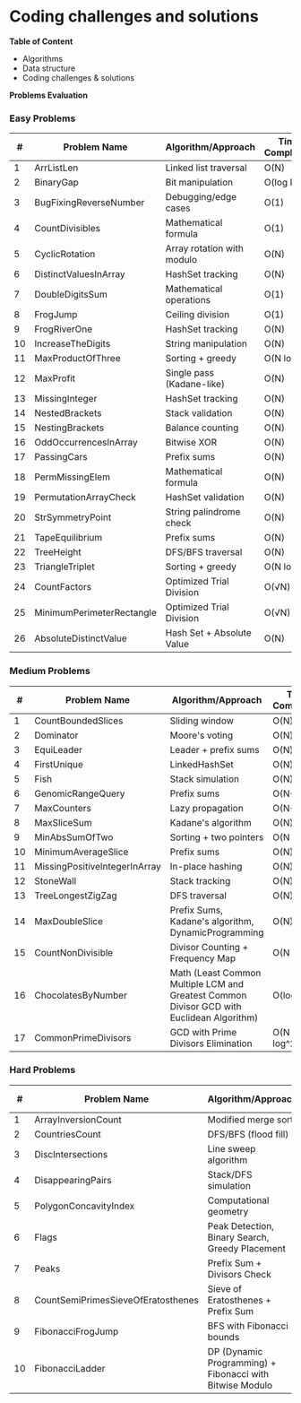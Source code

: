 Coding challenges and solutions
=====================================

__Table of Content__
- Algorithms 
- Data structure
- Coding challenges & solutions 

__Problems Evaluation__

### Easy Problems

| # | Problem Name | Algorithm/Approach | Time Complexity | Space Complexity |
|---|-------------|--------------------|-----------------|------------------|
| 1 | ArrListLen | Linked list traversal | O(N) | O(1) |
| 2 | BinaryGap | Bit manipulation | O(log N) | O(1) |
| 3 | BugFixingReverseNumber | Debugging/edge cases | O(1) | O(1) |
| 4 | CountDivisibles | Mathematical formula | O(1) | O(1) |
| 5 | CyclicRotation | Array rotation with modulo | O(N) | O(N) |
| 6 | DistinctValuesInArray | HashSet tracking | O(N) | O(N) |
| 7 | DoubleDigitsSum | Mathematical operations | O(1) | O(1) |
| 8 | FrogJump | Ceiling division | O(1) | O(1) |
| 9 | FrogRiverOne | HashSet tracking | O(N) | O(N) |
| 10 | IncreaseTheDigits | String manipulation | O(N) | O(N) |
| 11 | MaxProductOfThree | Sorting + greedy | O(N log N) | O(1) |
| 12 | MaxProfit | Single pass (Kadane-like) | O(N) | O(1) |
| 13 | MissingInteger | HashSet tracking | O(N) | O(N) |
| 14 | NestedBrackets | Stack validation | O(N) | O(N) |
| 15 | NestingBrackets | Balance counting | O(N) | O(1) |
| 16 | OddOccurrencesInArray | Bitwise XOR | O(N) | O(1) |
| 17 | PassingCars | Prefix sums | O(N) | O(1) |
| 18 | PermMissingElem | Mathematical formula | O(N) | O(1) |
| 19 | PermutationArrayCheck | HashSet validation | O(N) | O(N) |
| 20 | StrSymmetryPoint | String palindrome check | O(N) | O(1) |
| 21 | TapeEquilibrium | Prefix sums | O(N) | O(1) |
| 22 | TreeHeight | DFS/BFS traversal | O(N) | O(N) |
| 23 | TriangleTriplet | Sorting + greedy | O(N log N) | O(1) |
| 24 | CountFactors | Optimized Trial Division | O(√N) | O(1) |
| 25 | MinimumPerimeterRectangle | Optimized Trial Division | O(√N) | O(1) |
| 26 | AbsoluteDistinctValue | Hash Set + Absolute Value | O(N) | O(N) |


### Medium Problems

| # | Problem Name | Algorithm/Approach | Time Complexity | Space Complexity |
|---|-------------|--------------------|-----------------|------------------|
| 1 | CountBoundedSlices | Sliding window | O(N) | O(1) |
| 2 | Dominator | Moore's voting | O(N) | O(1) |
| 3 | EquiLeader | Leader + prefix sums | O(N) | O(N) |
| 4 | FirstUnique | LinkedHashSet | O(N) | O(N) |
| 5 | Fish | Stack simulation | O(N) | O(N) |
| 6 | GenomicRangeQuery | Prefix sums | O(N+M) | O(N) |
| 7 | MaxCounters | Lazy propagation | O(N+M) | O(N) |
| 8 | MaxSliceSum | Kadane's algorithm | O(N) | O(1) |
| 9 | MinAbsSumOfTwo | Sorting + two pointers | O(N log N) | O(1) |
| 10 | MinimumAverageSlice | Prefix sums | O(N) | O(1) |
| 11 | MissingPositiveIntegerInArray | In-place hashing | O(N) | O(1) |
| 12 | StoneWall | Stack tracking | O(N) | O(N) |
| 13 | TreeLongestZigZag | DFS traversal | O(N) | O(N) |
| 14 | MaxDoubleSlice | Prefix Sums, Kadane's algorithm, DynamicProgramming | O(N) | O(N) |
| 15 | CountNonDivisible | Divisor Counting + Frequency Map | O(N log N) | O(N + max(A)) |
| 16 | ChocolatesByNumber | Math (Least Common Multiple LCM and Greatest Common Divisor GCD with Euclidean Algorithm) | O(log N) | O(1) |
| 17 | CommonPrimeDivisors | GCD with Prime Divisors Elimination | O(N * log^2(M)) | O(1) |


### Hard Problems

| # | Problem Name | Algorithm/Approach | Time Complexity | Space Complexity |
|---|-------------|--------------------|-----------------|------------------|
| 1 | ArrayInversionCount | Modified merge sort | O(N log N) | O(N) |
| 2 | CountriesCount | DFS/BFS (flood fill) | O(N*M) | O(N*M) |
| 3 | DiscIntersections | Line sweep algorithm | O(N log N) | O(N) |
| 4 | DisappearingPairs | Stack/DFS simulation | O(N) | O(N) |
| 5 | PolygonConcavityIndex | Computational geometry | O(N) | O(1) |
| 6 | Flags | Peak Detection, Binary Search, Greedy Placement | O(N) | O(N) |
| 7 | Peaks | Prefix Sum + Divisors Check | O(N * √N) | O(N) |
| 8 | CountSemiPrimesSieveOfEratosthenes | Sieve of Eratosthenes + Prefix Sum | O(N log log N + M) | O(N) |
| 9 | FibonacciFrogJump | BFS with Fibonacci bounds | O(N * sqrt(N)) | O(N) |
| 10 | FibonacciLadder | DP (Dynamic Programming) + Fibonacci with Bitwise Modulo | O(L + N) | O(N) |

